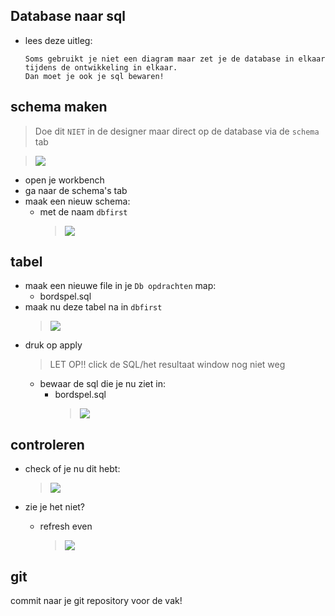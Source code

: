 ## Database naar sql

- lees deze uitleg:
    ```
    Soms gebruikt je niet een diagram maar zet je de database in elkaar tijdens de ontwikkeling in elkaar.
    Dan moet je ook je sql bewaren!

    ```

## schema maken

> Doe dit `NIET` in de designer maar direct op de database via de `schema` tab

> ![](img/welniet.png)

- open je workbench
- ga naar de schema's tab
- maak een nieuw schema:
    - met de naam `dbfirst`
        > ![](img/createschema.PNG)

## tabel
- maak een nieuwe file in je `Db opdrachten` map:
    - bordspel.sql
- maak nu deze tabel na in `dbfirst`
    > ![](img/bordspel.PNG)
- druk op apply
    > LET OP!! click de SQL/het resultaat window nog niet weg
    - bewaar de sql die je nu ziet in:
        - bordspel.sql
            > ![](img/apply.PNG)

## controleren
- check of je nu dit hebt:
    > ![](img/resulttable.PNG)

- zie je het niet?
    - refresh even
        > ![](img/refresh.PNG)
    
## git

commit naar je git repository voor de vak!
